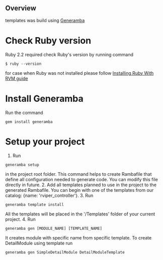 
## Overview
templates was build using [Generamba](https://github.com/rambler-ios/Generamba)



# Check Ruby version
Ruby 2.2 required
check Ruby's version by running command 
```
$ ruby --version
```

for case when Ruby was not installed please follow [Installing Ruby With RVM guide](http://octopress.org/docs/setup/rvm/)

# Install Generamba

Run the command 

```gem install generamba```

# Setup your project

1. Run 

```
generamba setup
``` 

in the project root folder. This command helps to create Rambafile that define all configuration needed to generate code. You can modify this file directly in future.
2. Add all templates planned to use in the project to the generated Rambafile. You can begin with one of the templates from our catalog: {name: 'rviper_controller'}.
3. Run 

```
generamba template install
``` 
All the templates will be placed in the '/Templates' folder of your current project.
4. Run 
```
generamba gen [MODULE_NAME] [TEMPLATE_NAME]
```

It creates module with specific name from specific template. To create DetailModule using template run 

```
generamba gen SimpleDetailModule DetailModuleTemplate
```




